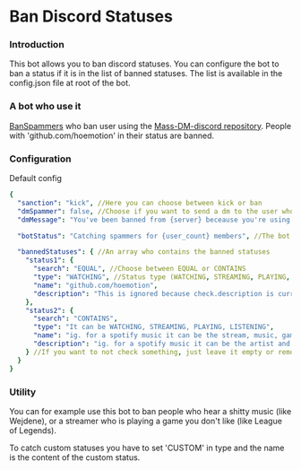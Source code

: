 # Ban Discord Statuses
### Introduction
This bot allows you to ban discord statuses.
You can configure the bot to ban a status if it is in the list of banned statuses.
The list is available in the config.json file at root of the bot.

### A bot who use it 
[BanSpammers](https://discord.com/api/oauth2/authorize?client_id=906170850217185281&permissions=2147486726&scope=bot) who ban user using the [Mass-DM-discord repository](https://github.com/hoemotion/mass-dm-discord). People with 'github.com/hoemotion' in their status are banned.

### Configuration
Default config
```yaml
{
  "sanction": "kick", //Here you can choose between kick or ban
  "dmSpammer": false, //Choose if you want to send a dm to the user who used status
  "dmMessage": "You've been banned from {server} beceause you're using a selfbot against Discord TOS.",

  "botStatus": "Catching spammers for {user_count} members", //The bot status

  "bannedStatuses": { //An array who contains the banned statuses
    "status1": {
      "search": "EQUAL", //Choose between EQUAL or CONTAINS
      "type": "WATCHING", //Status type (WATCHING, STREAMING, PLAYING, LISTENING, CUSTOM)
      "name": "github.com/hoemotion",
      "description": "This is ignored because check.description is currently false.",
    },
    "status2": {
      "search": "CONTAINS",
      "type": "It can be WATCHING, STREAMING, PLAYING, LISTENING",
      "name": "ig. for a spotify music it can be the stream, music, game title or classic custom status",
      "description": "ig. for a spotify music it can be the artist and the album etc",
    } //If you want to not check something, just leave it empty or remove the variable
  }
}
```

### Utility
You can for example use this bot to ban people who hear a shitty music (like Wejdene), or a streamer who is playing a game you don't like (like League of Legends).

To catch custom statuses you have to set 'CUSTOM' in type and the name is the content of the custom status.
